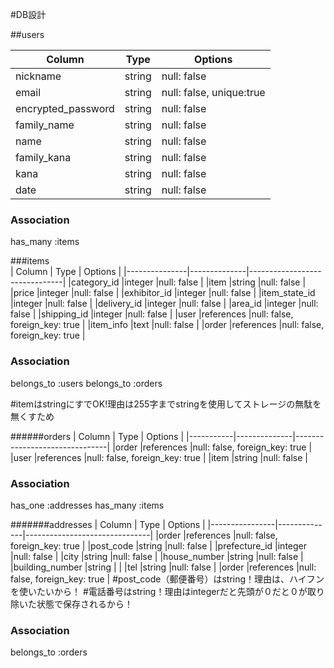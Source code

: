 #DB設計

##users

| Column             | Type         | Options                     |
|--------------------|--------------|-----------------------------|
|nickname            |string        |null: false                  |
|email               |string        |null: false, unique:true     |
|encrypted_password  |string        |null: false                  |
|family_name         |string        |null: false                  |
|name                |string        |null: false                  |
|family_kana         |string        |null: false                  |
|kana                |string        |null: false                  |
|date                |string        |null: false                  |

### Association
has_many :items


###items  
| Column        | Type         | Options                       |
|---------------|--------------|-------------------------------|
|category_id    |integer       |null: false                    |
|item           |string        |null: false                    |
|price          |integer       |null: false                    |
|exhibitor_id   |integer       |null: false                    |
|item_state_id  |integer       |null: false                    |
|delivery_id    |integer       |null: false                    |
|area_id        |integer       |null: false                    |
|shipping_id    |integer       |null: false                    |
|user           |references    |null: false, foreign_key: true |
|item_info      |text          |null: false                    |
|order          |references    |null: false, foreign_key: true |

### Association
belongs_to :users
belongs_to :orders

#itemはstringにすでOK!理由は255字までstringを使用してストレージの無駄を無くすため


######orders
| Column    | Type         | Options                       |
|-----------|--------------|-------------------------------|
|order      |references    |null: false, foreign_key: true |
|user       |references    |null: false, foreign_key: true |
|item       |string        |null: false                    |

### Association
has_one :addresses
has_many :items

#######addresses
| Column         | Type         | Options                       |
|----------------|--------------|-------------------------------|
|order           |references    |null: false, foreign_key: true |
|post_code       |string        |null: false                    |
|prefecture_id   |integer       |null: false                    |
|city            |string        |null: false                    |
|house_number    |string        |null: false                    |
|building_number |string        |                               |
|tel             |string        |null: false                    |
|order           |references    |null: false, foreign_key: true |
#post_code（郵便番号）はstring！理由は、ハイフンを使いたいから！
#電話番号はstring！理由はintegerだと先頭が０だと０が取り除いた状態で保存されるから！
### Association
belongs_to :orders